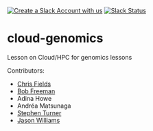 [![Create a Slack Account with us](https://img.shields.io/badge/Create_Slack_Account-The_Carpentries-071159.svg)](https://swc-slack-invite.herokuapp.com/) 
[![Slack Status](https://img.shields.io/badge/Slack_Channel-dc--genomics--cloud-E01563.svg)](https://swcarpentry.slack.com/messages/C9WDV4C9W) 

# cloud-genomics
Lesson on Cloud/HPC for genomics lessons

Contributors:
- [Chris Fields](http://www.bioperl.org/wiki/User:Cjfields)
- [Bob Freeman](http://scholar.harvard.edu/bobfreeman)
- Adina Howe
- Andréa Matsunaga
- [Stephen Turner](https://twitter.com/genetics_blog)
- [Jason Williams](https://twitter.com/JasonWilliamsNY)
